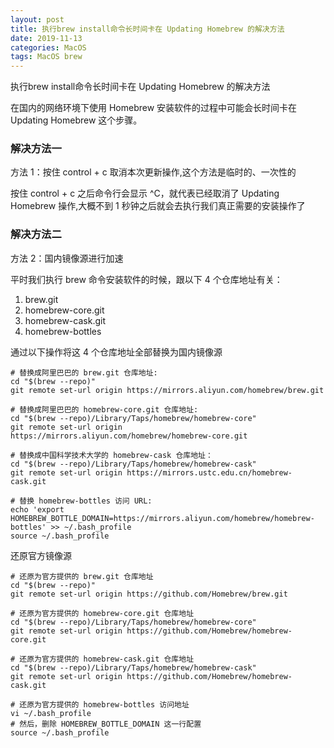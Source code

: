 ```yaml
---
layout: post
title: 执行brew install命令长时间卡在 Updating Homebrew 的解决方法
date: 2019-11-13
categories: MacOS
tags: MacOS brew
---
```

执行brew install命令长时间卡在 Updating Homebrew 的解决方法

在国内的网络环境下使用 Homebrew 安装软件的过程中可能会长时间卡在 Updating Homebrew 这个步骤。

### 解决方法一
方法 1：按住 control + c 取消本次更新操作,这个方法是临时的、一次性的

按住 control + c 之后命令行会显示 ^C，就代表已经取消了 Updating Homebrew 操作,大概不到 1 秒钟之后就会去执行我们真正需要的安装操作了

### 解决方法二
方法 2：国内镜像源进行加速

平时我们执行 brew 命令安装软件的时候，跟以下 4 个仓库地址有关：
1. brew.git
2. homebrew-core.git
3. homebrew-cask.git
4. homebrew-bottles

通过以下操作将这 4 个仓库地址全部替换为国内镜像源

```
# 替换成阿里巴巴的 brew.git 仓库地址:
cd "$(brew --repo)"
git remote set-url origin https://mirrors.aliyun.com/homebrew/brew.git

# 替换成阿里巴巴的 homebrew-core.git 仓库地址:
cd "$(brew --repo)/Library/Taps/homebrew/homebrew-core"
git remote set-url origin https://mirrors.aliyun.com/homebrew/homebrew-core.git

# 替换成中国科学技术大学的 homebrew-cask 仓库地址：
cd "$(brew --repo)/Library/Taps/homebrew/homebrew-cask"
git remote set-url origin https://mirrors.ustc.edu.cn/homebrew-cask.git

# 替换 homebrew-bottles 访问 URL:
echo 'export HOMEBREW_BOTTLE_DOMAIN=https://mirrors.aliyun.com/homebrew/homebrew-bottles' >> ~/.bash_profile
source ~/.bash_profile

```

还原官方镜像源

```
# 还原为官方提供的 brew.git 仓库地址
cd "$(brew --repo)"
git remote set-url origin https://github.com/Homebrew/brew.git

# 还原为官方提供的 homebrew-core.git 仓库地址
cd "$(brew --repo)/Library/Taps/homebrew/homebrew-core"
git remote set-url origin https://github.com/Homebrew/homebrew-core.git

# 还原为官方提供的 homebrew-cask.git 仓库地址
cd "$(brew --repo)/Library/Taps/homebrew/homebrew-cask"
git remote set-url origin https://github.com/Homebrew/homebrew-cask.git

# 还原为官方提供的 homebrew-bottles 访问地址
vi ~/.bash_profile
# 然后，删除 HOMEBREW_BOTTLE_DOMAIN 这一行配置
source ~/.bash_profile
```




